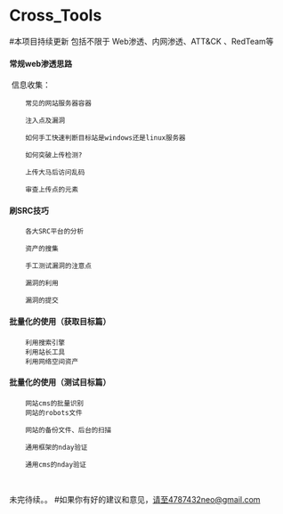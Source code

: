# Cross_Tools


#本项目持续更新  包括不限于 Web渗透、内网渗透、ATT&CK 、RedTeam等 


#### 常规web渗透思路

​									信息收集：

```
	常见的网站服务器容器

 	注入点及漏洞

	如何手工快速判断目标站是windows还是linux服务器

	如何突破上传检测?

 	上传大马后访问乱码

	审查上传点的元素
```

#### 					刷SRC技巧	

```
	各大SRC平台的分析

	资产的搜集

	手工测试漏洞的注意点

	漏洞的利用

	漏洞的提交				
```

#### 					批量化的使用（获取目标篇）			

```
	利用搜索引擎
	利用站长工具
	利用网络空间资产
```

#### 					批量化的使用（测试目标篇）

```
	网站cms的批量识别
	网站的robots文件

	网站的备份文件、后台的扫描

	通用框架的nday验证

	通用cms的nday验证
```

​		

未完待续。。
#如果你有好的建议和意见，请至4787432neo@gmail.com


